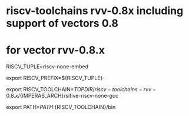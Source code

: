 # riscv-toolchains rvv-0.8x including support of vectors 0.8

# for vector rvv-0.8.x
RISCV_TUPLE=riscv-none-embed

export RISCV_PREFIX=${RISCV_TUPLE}-

export RISCV_TOOLCHAIN=${TOPDIR}/riscv-toolchains-rvv-0.8.x/${IMPERAS_ARCH}/sifive-riscv-none-gcc

export PATH=${PATH}:${RISCV_TOOLCHAIN}/bin
